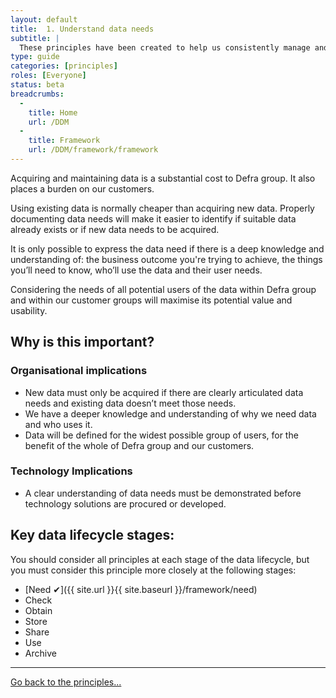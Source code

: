 ```yaml
---
layout: default
title:  1. Understand data needs
subtitle: |
  These principles have been created to help us consistently manage and use the data we need to deliver the business outcomes in the Defra Strategy.
type: guide
categories: [principles]
roles: [Everyone]
status: beta
breadcrumbs:
  -
    title: Home
    url: /DDM
  -
    title: Framework
    url: /DDM/framework/framework
---
```


Acquiring and maintaining data is a substantial cost to Defra group. It also places a burden on our customers.

Using existing data is normally cheaper than acquiring new data. Properly documenting data needs will make it easier to identify if suitable data already exists or if new data needs to be acquired.

It is only possible to express the data need if there is a deep knowledge and understanding of: the business outcome you're trying to achieve, the things you’ll need to know, who’ll use the data and their user needs.

Considering the needs of all potential users of the data within Defra group and within our customer groups will maximise its potential value and usability.


## Why is this important?

### Organisational implications

- New data must only be acquired if there are clearly articulated data needs and existing data doesn’t meet those needs.
- We have a deeper knowledge and understanding of  why we need data and who uses it.
- Data will be defined for the widest possible group of users, for the benefit of the whole of Defra group and our customers.


### Technology Implications

- A clear understanding of data needs must be demonstrated before technology solutions are procured or developed.

## Key data lifecycle stages:

You should consider all principles at each stage of the data lifecycle, but you must consider this principle more closely at the following stages:

- [Need ✔]({{ site.url }}{{ site.baseurl }}/framework/need)
- Check
- Obtain
- Store
- Share
- Use
- Archive

***

[Go back to the principles...](principles)
